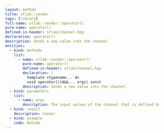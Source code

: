```yaml
---
layout: method
title: stlab::sender
tags: [library]
full-name: stlab::sender::operator()
pure-name: operator()
defined-in-header: stlab/channel.hpp 
declaration: operator()
description: Sends a new value into the channel
entities:
  - kind: methods
    list:
      - name: stlab::sender::operator()
        pure-name: operator()
        defined-in-header: stlab/channel.hpp 
        declaration: |
          template <typename... A> 
          void operator()(A&&... args) const
        description: Sends a new value into the channel.
  - kind: parameters
    list:
      - name: args
        description: The input values of the channel that is defined by this sender
  - kind: result
    description: (none)
  - kind: example
    code: NoCode
---
```

